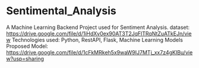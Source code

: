 # Sentimental_Analysis
A Machine Learning Backend Project used for Sentiment Analysis.
dataset: https://drive.google.com/file/d/1iHdXv0ex90AT3T2JqFlTRqNtZuATkEJn/view
Technologies used: Python, RestAPI, Flask, Machine Learning Models
Proposed Model: https://drive.google.com/file/d/1cFkMRkeh5x9waW9IJ7MTj_xx7z4gKIBu/view?usp=sharing
